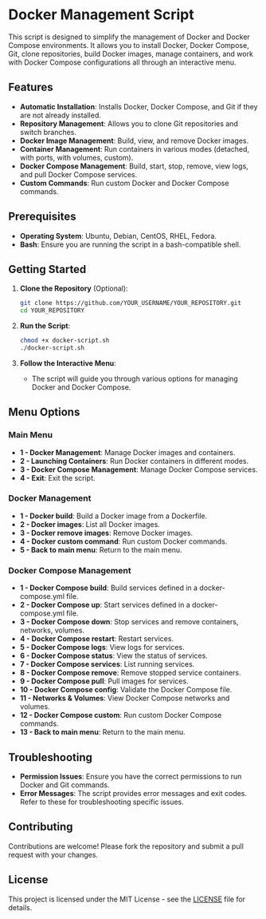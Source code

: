 # Docker Management Script

This script is designed to simplify the management of Docker and Docker Compose environments. It allows you to install Docker, Docker Compose, Git, clone repositories, build Docker images, manage containers, and work with Docker Compose configurations all through an interactive menu.

## Features

- **Automatic Installation**: Installs Docker, Docker Compose, and Git if they are not already installed.
- **Repository Management**: Allows you to clone Git repositories and switch branches.
- **Docker Image Management**: Build, view, and remove Docker images.
- **Container Management**: Run containers in various modes (detached, with ports, with volumes, custom).
- **Docker Compose Management**: Build, start, stop, remove, view logs, and pull Docker Compose services.
- **Custom Commands**: Run custom Docker and Docker Compose commands.

## Prerequisites

- **Operating System**: Ubuntu, Debian, CentOS, RHEL, Fedora.
- **Bash**: Ensure you are running the script in a bash-compatible shell.
  
## Getting Started

1. **Clone the Repository** (Optional):
    ```bash
    git clone https://github.com/YOUR_USERNAME/YOUR_REPOSITORY.git
    cd YOUR_REPOSITORY
    ```

2. **Run the Script**:
    ```bash
    chmod +x docker-script.sh
    ./docker-script.sh
    ```

3. **Follow the Interactive Menu**:
    - The script will guide you through various options for managing Docker and Docker Compose.

## Menu Options

### Main Menu

- **1 - Docker Management**: Manage Docker images and containers.
- **2 - Launching Containers**: Run Docker containers in different modes.
- **3 - Docker Compose Management**: Manage Docker Compose services.
- **4 - Exit**: Exit the script.

### Docker Management

- **1 - Docker build**: Build a Docker image from a Dockerfile.
- **2 - Docker images**: List all Docker images.
- **3 - Docker remove images**: Remove Docker images.
- **4 - Docker custom command**: Run custom Docker commands.
- **5 - Back to main menu**: Return to the main menu.

### Docker Compose Management

- **1 - Docker Compose build**: Build services defined in a docker-compose.yml file.
- **2 - Docker Compose up**: Start services defined in a docker-compose.yml file.
- **3 - Docker Compose down**: Stop services and remove containers, networks, volumes.
- **4 - Docker Compose restart**: Restart services.
- **5 - Docker Compose logs**: View logs for services.
- **6 - Docker Compose status**: View the status of services.
- **7 - Docker Compose services**: List running services.
- **8 - Docker Compose remove**: Remove stopped service containers.
- **9 - Docker Compose pull**: Pull images for services.
- **10 - Docker Compose config**: Validate the Docker Compose file.
- **11 - Networks & Volumes**: View Docker Compose networks and volumes.
- **12 - Docker Compose custom**: Run custom Docker Compose commands.
- **13 - Back to main menu**: Return to the main menu.

## Troubleshooting

- **Permission Issues**: Ensure you have the correct permissions to run Docker and Git commands.
- **Error Messages**: The script provides error messages and exit codes. Refer to these for troubleshooting specific issues.
  
## Contributing

Contributions are welcome! Please fork the repository and submit a pull request with your changes.

## License

This project is licensed under the MIT License - see the [LICENSE](LICENSE) file for details.

